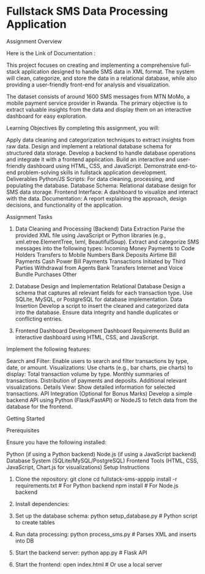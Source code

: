 <h1>Fullstack SMS Data Processing Application</h1>
Assignment Overview

Here is the Link of Documentation : 

This project focuses on creating and implementing a comprehensive full-stack application designed to handle SMS data in XML format. The system will clean, categorize, and store the data in a relational database, while also providing a user-friendly front-end for analysis and visualization.

The dataset consists of around 1600 SMS messages from MTN MoMo, a mobile payment service provider in Rwanda. The primary objective is to extract valuable insights from the data and display them on an interactive dashboard for easy exploration.

Learning Objectives
By completing this assignment, you will:

Apply data cleaning and categorization techniques to extract insights from raw data.
Design and implement a relational database schema for structured data storage.
Develop a backend to handle database operations and integrate it with a frontend application.
Build an interactive and user-friendly dashboard using HTML, CSS, and JavaScript.
Demonstrate end-to-end problem-solving skills in fullstack application development.
Deliverables
Python/JS Scripts: For data cleaning, processing, and populating the database.
Database Schema: Relational database design for SMS data storage.
Frontend Interface: A dashboard to visualize and interact with the data.
Documentation: A report explaining the approach, design decisions, and functionality of the application.

Assignment Tasks

1. Data Cleaning and Processing (Backend)
Data Extraction
Parse the provided XML file using JavaScript or Python libraries (e.g., xml.etree.ElementTree, lxml, BeautifulSoup).
Extract and categorize SMS messages into the following types:
Incoming Money
Payments to Code Holders
Transfers to Mobile Numbers
Bank Deposits
Airtime Bill Payments
Cash Power Bill Payments
Transactions Initiated by Third Parties
Withdrawal from Agents
Bank Transfers
Internet and Voice Bundle Purchases
Other

2. Database Design and Implementation
Relational Database
Design a schema that captures all relevant fields for each transaction type.
Use SQLite, MySQL, or PostgreSQL for database implementation.
Data Insertion
Develop a script to insert the cleaned and categorized data into the database.
Ensure data integrity and handle duplicates or conflicting entries.

3. Frontend Dashboard Development
Dashboard Requirements
Build an interactive dashboard using HTML, CSS, and JavaScript.

Implement the following features:

Search and Filter: Enable users to search and filter transactions by type, date, or amount.
Visualizations: Use charts (e.g., bar charts, pie charts) to display:
Total transaction volume by type.
Monthly summaries of transactions.
Distribution of payments and deposits.
Additional relevant visualizations.
Details View: Show detailed information for selected transactions.
API Integration (Optional for Bonus Marks)
Develop a simple backend API using Python (Flask/FastAPI) or NodeJS to fetch data from the database for the frontend.

Getting Started

Prerequisites

Ensure you have the following installed:

Python (if using a Python backend)
Node.js (if using a JavaScript backend)
Database System (SQLite/MySQL/PostgreSQL)
Frontend Tools (HTML, CSS, JavaScript, Chart.js for visualizations)
Setup Instructions

1. Clone the repository:
    git clone 
    cd fullstack-sms-apppip install -r requirements.txt  # For Python backend
npm install  # For Node.js backend
2. Install dependencies:
    
3. Set up the database schema:
    python setup_database.py  # Python script to create tables
4. Run data processing:
    python process_sms.py  # Parses XML and inserts into DB
5. Start the backend server:
    python app.py  # Flask API
6. Start the frontend:
    open index.html  # Or use a local server

